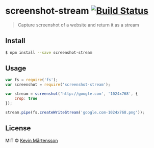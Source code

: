 # screenshot-stream [![Build Status](http://img.shields.io/travis/kevva/screenshot-stream.svg?style=flat)](https://travis-ci.org/kevva/screenshot-stream)

> Capture screenshot of a website and return it as a stream

## Install

```sh
$ npm install --save screenshot-stream
```

## Usage

```js
var fs = require('fs');
var screenshot = require('screenshot-stream');

var stream = screenshot('http://google.com', '1024x768', {
	crop: true
});

stream.pipe(fs.createWriteStream('google.com-1024x768.png'));
```

## License

MIT © [Kevin Mårtensson](https://github.com/kevva)
